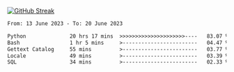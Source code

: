 [![GitHub Streak](https://streak-stats.demolab.com?user=renren-017&theme=sea&hide_border=true&background=DD272700)](https://git.io/streak-stats)

<!--START_SECTION:waka-->

```txt
From: 13 June 2023 - To: 20 June 2023

Python              20 hrs 17 mins  >>>>>>>>>>>>>>>>>>>>>----   83.07 %
Bash                1 hr 5 mins     >------------------------   04.47 %
Gettext Catalog     55 mins         >------------------------   03.77 %
Locale              49 mins         >------------------------   03.39 %
SQL                 34 mins         >------------------------   02.33 %
```

<!--END_SECTION:waka-->
